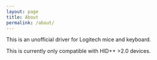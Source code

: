 ```yaml
---
layout: page
title: About
permalink: /about/
---
```

This is an unofficial driver for Logitech mice and keyboard.

This is currently only compatible with HID++ >2.0 devices.
